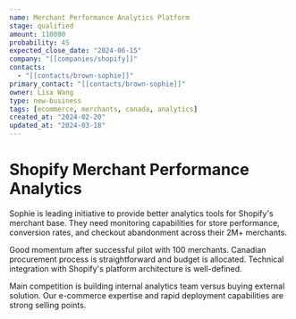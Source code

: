 ```yaml
---
name: Merchant Performance Analytics Platform
stage: qualified
amount: 110000
probability: 45
expected_close_date: "2024-06-15"
company: "[[companies/shopify]]"
contacts:
  - "[[contacts/brown-sophie]]"
primary_contact: "[[contacts/brown-sophie]]"
owner: Lisa Wang
type: new-business
tags: [ecommerce, merchants, canada, analytics]
created_at: "2024-02-20"
updated_at: "2024-03-18"
---
```


# Shopify Merchant Performance Analytics

Sophie is leading initiative to provide better analytics tools for Shopify's merchant base. They need monitoring capabilities for store performance, conversion rates, and checkout abandonment across their 2M+ merchants.

Good momentum after successful pilot with 100 merchants. Canadian procurement process is straightforward and budget is allocated. Technical integration with Shopify's platform architecture is well-defined.

Main competition is building internal analytics team versus buying external solution. Our e-commerce expertise and rapid deployment capabilities are strong selling points.